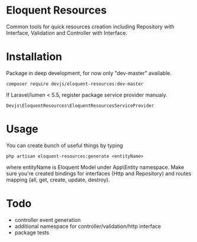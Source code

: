 # Eloquent Resources

Common tools for quick resources creation including Repository with Interface, Validation and Controller with Interface.

# Installation
Package in deep development, for now only "dev-master" available.
```
composer require devjs/eloquent-resources:dev-master
```

If Laravel/lumen < 5.5, register package service provider manualy.
```
Devjs\EloquentResources\EloquentResourcesServiceProvider
```

# Usage
You can create bunch of useful things by typing
```
php artisan eloquent-resources:generate <entityName>
```
where entityName is Eloquent Model under App\Entity namespace. Make sure you're created bindings for interfaces (Http and Repository) and routes mapping (all, get, create, update, destroy).
  
# Todo
- controller event generation
- additional namespace for controller/validation/http interface
- package tests
